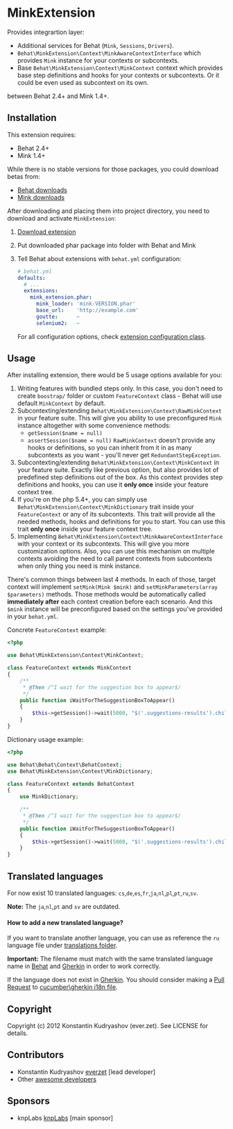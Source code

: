 MinkExtension
=============

Provides integrartion layer:

* Additional services for Behat (`Mink`, `Sessions`, `Drivers`).
* `Behat\MinkExtension\Context\MinkAwareContextInterface` which provides `Mink`
  instance for your contexts or subcontexts.
* Base `Behat\MinkExtension\Context\MinkContext` context which provides base
  step definitions and hooks for your contexts or subcontexts. Or it could be
  even used as subcontext on its own.

between Behat 2.4+ and Mink 1.4+.

Installation
------------

This extension requires:

* Behat 2.4+
* Mink 1.4+

While there is no stable versions for those packages, you could download betas from:

* [Behat downloads](https://github.com/Behat/Behat/downloads)
* [Mink downloads](https://github.com/Behat/Mink/downloads)

After downloading and placing them into project directory, you need to download and
activate `MinkExtension`:

1. [Download extension](https://github.com/downloads/Behat/MinkExtension/mink_extension.phar)
2. Put downloaded phar package into folder with Behat and Mink
3. Tell Behat about extensions with `behat.yml` configuration:

    ``` yaml
    # behat.yml
    defaults:
      # ...
      extensions:
        mink_extension.phar:
          mink_loader: 'mink-VERSION.phar'
          base_url:    'http://example.com'
          goutte:      ~
          selenium2:   ~
    ```

    For all configuration options, check [extension configuration
    class](https://github.com/Behat/MinkExtension/blob/master/src/Behat/MinkExtension/Configuration.php#L35-142).

Usage
-----

After installing extension, there would be 5 usage options available for you:

1. Writing features with bundled steps only. In this case, you don't need to create
   `boostrap/` folder or custom `FeatureContext` class - Behat will use default
   `MinkContext` by default.
2. Subcontexting/extending `Behat\MinkExtension\Context\RawMinkContext` in your feature suite.
   This will give you ability to use preconfigured `Mink` instance altogether with some
   convenience methods:
   * `getSession($name = null)`
   * `assertSession($name = null)`
   `RawMinkContext` doesn't provide any hooks or definitions, so you can inherit from it
   in as many subcontexts as you want - you'll never get `RedundantStepException`.
3. Subcontexting/extending `Behat\MinkExtension\Context\MinkContext` in your feature suite.
   Exactly like previous option, but also provides lot of predefined step definitions out
   of the box. As this context provides step definitions and hooks, you can use it **only once**
   inside your feature context tree.
4. If you're on the php 5.4+, you can simply use `Behat\MinkExtension\Context\MinkDictionary`
   trait inside your `FeatureContext` or any of its subcontexts. This trait will provide
   all the needed methods, hooks and definitions for you to start. You can use this trait **only
   once** inside your feature context tree.
5. Implementing `Behat\MinkExtension\Context\MinkAwareContextInterface` with your context or its
   subcontexts.
   This will give you more customization options. Also, you can use this mechanism on multiple
   contexts avoiding the need to call parent contexts from subcontexts when only thing you need
   is mink instance.

There's common things between last 4 methods. In each of those, target context will implement
`setMink(Mink $mink)` and `setMinkParameters(array $parameters)` methods. Those methods would
be automatically called **immediately after** each context creation before each scenario. And
this `$mink` instance will be preconfigured based on the settings you've provided in your
`behat.yml`.

Concrete `FeatureContext` example:

``` php
<?php

use Behat\MinkExtension\Context\MinkContext;

class FeatureContext extends MinkContext
{
    /**
     * @Then /^I wait for the suggestion box to appear$/
     */
    public function iWaitForTheSuggestionBoxToAppear()
    {
        $this->getSession()->wait(5000, "$('.suggestions-results').children().length > 0");
    }
}
```

Dictionary usage example:

``` php
<?php

use Behat\Behat\Context\BehatContext;
use Behat\MinkExtension\Context\MinkDictionary;

class FeatureContext extends BehatContext
{
    use MinkDictionary;

    /**
     * @Then /^I wait for the suggestion box to appear$/
     */
    public function iWaitForTheSuggestionBoxToAppear()
    {
        $this->getSession()->wait(5000, "$('.suggestions-results').children().length > 0");
    }
}
```

Translated languages
--------------------

For now exist 10 translated languages: `cs`,`de`,`es`,`fr`,`ja`,`nl`,`pl`,`pt`,`ru`,`sv`.

**Note:** The `ja`,`nl`,`pt` and `sv` are outdated.

#### How to add a new translated language?

If you want to translate another language, you can use as reference the `ru` language file under
[translations folder](https://github.com/Behat/MinkExtension/tree/master/i18n).

**Important:** The filename must match with the same translated language name in [Behat](https://github.com/Behat/Behat/tree/master/i18n) and [Gherkin](https://github.com/Behat/Gherkin/blob/master/i18n.php) in order to work correctly.

If the language does not exist in [Gherkin](https://github.com/Behat/Gherkin/tree/master/i18n).
You should consider making a [Pull Request](https://github.com/cucumber/cucumber/pulls) to
[cucumber\gherkin i18n file](https://github.com/cucumber/gherkin/blob/master/lib/gherkin/i18n.yml).

Copyright
---------

Copyright (c) 2012 Konstantin Kudryashov (ever.zet). See LICENSE for details.

Contributors
------------

* Konstantin Kudryashov [everzet](http://github.com/everzet) [lead developer]
* Other [awesome developers](https://github.com/Behat/MinkExtension/graphs/contributors)

Sponsors
--------

* knpLabs [knpLabs](http://www.knplabs.com/) [main sponsor]
